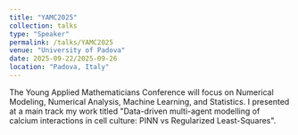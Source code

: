 ```yaml
---
title: "YAMC2025"
collection: talks
type: "Speaker"
permalink: /talks/YAMC2025
venue: "University of Padova"
date: 2025-09-22/2025-09-26
location: "Padova, Italy"
---
```

The Young Applied Mathematicians Conference will focus on Numerical Modeling, Numerical Analysis, Machine Learning, and Statistics. I presented at a main track my work titled "Data-driven multi-agent modelling of calcium interactions in cell culture: PINN vs Regularized Least-Squares".